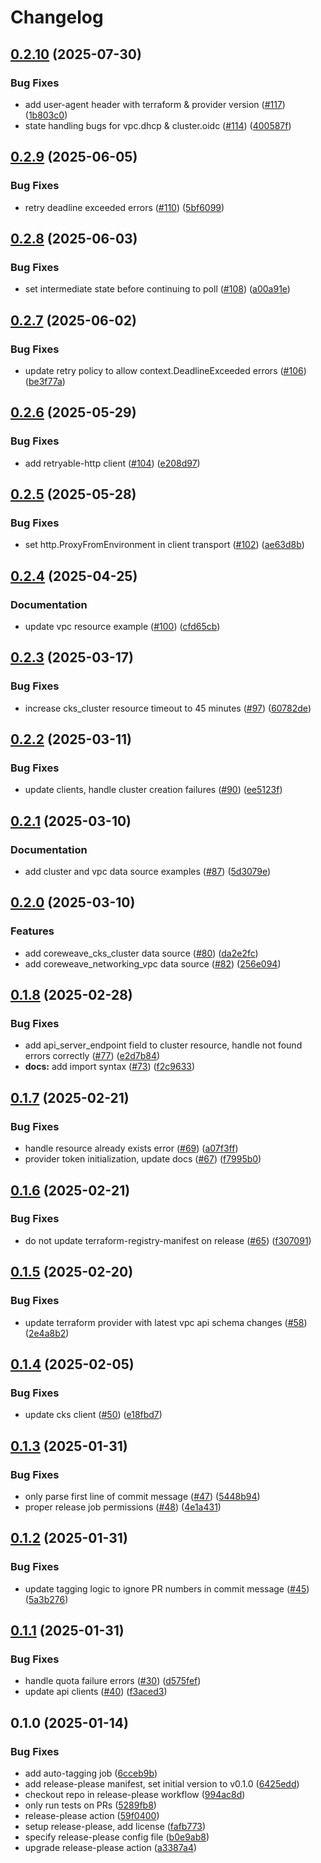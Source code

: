# Changelog

## [0.2.10](https://github.com/coreweave/terraform-provider-coreweave/compare/v0.2.9...v0.2.10) (2025-07-30)


### Bug Fixes

* add user-agent header with terraform & provider version ([#117](https://github.com/coreweave/terraform-provider-coreweave/issues/117)) ([1b803c0](https://github.com/coreweave/terraform-provider-coreweave/commit/1b803c0ed7a9e0ab208840e6a416f929bd69547b))
* state handling bugs for vpc.dhcp & cluster.oidc ([#114](https://github.com/coreweave/terraform-provider-coreweave/issues/114)) ([400587f](https://github.com/coreweave/terraform-provider-coreweave/commit/400587f46bbcfbb8f57dffe5895fba63bdc4d341))

## [0.2.9](https://github.com/coreweave/terraform-provider-coreweave/compare/v0.2.8...v0.2.9) (2025-06-05)


### Bug Fixes

* retry deadline exceeded errors ([#110](https://github.com/coreweave/terraform-provider-coreweave/issues/110)) ([5bf6099](https://github.com/coreweave/terraform-provider-coreweave/commit/5bf60995b47c2d978e740250b4110cca90cf1ee1))

## [0.2.8](https://github.com/coreweave/terraform-provider-coreweave/compare/v0.2.7...v0.2.8) (2025-06-03)


### Bug Fixes

* set intermediate state before continuing to poll ([#108](https://github.com/coreweave/terraform-provider-coreweave/issues/108)) ([a00a91e](https://github.com/coreweave/terraform-provider-coreweave/commit/a00a91e2061572cee96e210af40da791fa5ff6cb))

## [0.2.7](https://github.com/coreweave/terraform-provider-coreweave/compare/v0.2.6...v0.2.7) (2025-06-02)


### Bug Fixes

* update retry policy to allow context.DeadlineExceeded errors ([#106](https://github.com/coreweave/terraform-provider-coreweave/issues/106)) ([be3f77a](https://github.com/coreweave/terraform-provider-coreweave/commit/be3f77aca1b1a934370ab3bb117e627448b2ea81))

## [0.2.6](https://github.com/coreweave/terraform-provider-coreweave/compare/v0.2.5...v0.2.6) (2025-05-29)


### Bug Fixes

* add retryable-http client ([#104](https://github.com/coreweave/terraform-provider-coreweave/issues/104)) ([e208d97](https://github.com/coreweave/terraform-provider-coreweave/commit/e208d9711b5f0ec06d6cabccbf664c2a9cfb660e))

## [0.2.5](https://github.com/coreweave/terraform-provider-coreweave/compare/v0.2.4...v0.2.5) (2025-05-28)


### Bug Fixes

* set http.ProxyFromEnvironment in client transport ([#102](https://github.com/coreweave/terraform-provider-coreweave/issues/102)) ([ae63d8b](https://github.com/coreweave/terraform-provider-coreweave/commit/ae63d8b70221e23353023b35718534d581582a33))

## [0.2.4](https://github.com/coreweave/terraform-provider-coreweave/compare/v0.2.3...v0.2.4) (2025-04-25)


### Documentation

* update vpc resource example ([#100](https://github.com/coreweave/terraform-provider-coreweave/issues/100)) ([cfd65cb](https://github.com/coreweave/terraform-provider-coreweave/commit/cfd65cbabcdd369b249010616ecd165ac98e2ee4))

## [0.2.3](https://github.com/coreweave/terraform-provider-coreweave/compare/v0.2.2...v0.2.3) (2025-03-17)


### Bug Fixes

* increase cks_cluster resource timeout to 45 minutes ([#97](https://github.com/coreweave/terraform-provider-coreweave/issues/97)) ([60782de](https://github.com/coreweave/terraform-provider-coreweave/commit/60782deec663f45b1e851581a5ffc822d30132ed))

## [0.2.2](https://github.com/coreweave/terraform-provider-coreweave/compare/v0.2.1...v0.2.2) (2025-03-11)


### Bug Fixes

* update clients, handle cluster creation failures ([#90](https://github.com/coreweave/terraform-provider-coreweave/issues/90)) ([ee5123f](https://github.com/coreweave/terraform-provider-coreweave/commit/ee5123fa369ba5f0d195e6e563c06771d92a5d07))

## [0.2.1](https://github.com/coreweave/terraform-provider-coreweave/compare/v0.2.0...v0.2.1) (2025-03-10)


### Documentation

* add cluster and vpc data source examples ([#87](https://github.com/coreweave/terraform-provider-coreweave/issues/87)) ([5d3079e](https://github.com/coreweave/terraform-provider-coreweave/commit/5d3079e2a1096dd49ec3cc4b3902298a10c0da18))

## [0.2.0](https://github.com/coreweave/terraform-provider-coreweave/compare/v0.1.8...v0.2.0) (2025-03-10)


### Features

* add coreweave_cks_cluster data source ([#80](https://github.com/coreweave/terraform-provider-coreweave/issues/80)) ([da2e2fc](https://github.com/coreweave/terraform-provider-coreweave/commit/da2e2fcf7b8c16628f23799ca82f3516bee1bfd8))
* add coreweave_networking_vpc data source ([#82](https://github.com/coreweave/terraform-provider-coreweave/issues/82)) ([256e094](https://github.com/coreweave/terraform-provider-coreweave/commit/256e094e0e7fe48b46bf4d9c72f062f87970f4a1))

## [0.1.8](https://github.com/coreweave/terraform-provider-coreweave/compare/v0.1.7...v0.1.8) (2025-02-28)


### Bug Fixes

* add api_server_endpoint field to cluster resource, handle not found errors correctly ([#77](https://github.com/coreweave/terraform-provider-coreweave/issues/77)) ([e2d7b84](https://github.com/coreweave/terraform-provider-coreweave/commit/e2d7b84d2ed0b8d6494d7464cbf75e50aa53fa0a))
* **docs:** add import syntax ([#73](https://github.com/coreweave/terraform-provider-coreweave/issues/73)) ([f2c9633](https://github.com/coreweave/terraform-provider-coreweave/commit/f2c9633db92ad9257c3824e10a26be97354f1b55))

## [0.1.7](https://github.com/coreweave/terraform-provider-coreweave/compare/v0.1.6...v0.1.7) (2025-02-21)


### Bug Fixes

* handle resource already exists error ([#69](https://github.com/coreweave/terraform-provider-coreweave/issues/69)) ([a07f3ff](https://github.com/coreweave/terraform-provider-coreweave/commit/a07f3ffc09bbd896342373f98f95b27ff6e4f925))
* provider token initialization, update docs ([#67](https://github.com/coreweave/terraform-provider-coreweave/issues/67)) ([f7995b0](https://github.com/coreweave/terraform-provider-coreweave/commit/f7995b0d0a67042d63bd238ba9acd9ac57f8acec))

## [0.1.6](https://github.com/coreweave/terraform-provider-coreweave/compare/v0.1.5...v0.1.6) (2025-02-21)


### Bug Fixes

* do not update terraform-registry-manifest on release ([#65](https://github.com/coreweave/terraform-provider-coreweave/issues/65)) ([f307091](https://github.com/coreweave/terraform-provider-coreweave/commit/f3070916d4eb7c823110b572bbc20c3df4d75a2f))

## [0.1.5](https://github.com/coreweave/terraform-provider-coreweave/compare/v0.1.4...v0.1.5) (2025-02-20)


### Bug Fixes

* update terraform provider with latest vpc api schema changes ([#58](https://github.com/coreweave/terraform-provider-coreweave/issues/58)) ([2e4a8b2](https://github.com/coreweave/terraform-provider-coreweave/commit/2e4a8b2cbe6f1784c719b46526392ee6f94ace75))

## [0.1.4](https://github.com/coreweave/terraform-provider-coreweave/compare/v0.1.3...v0.1.4) (2025-02-05)


### Bug Fixes

* update cks client ([#50](https://github.com/coreweave/terraform-provider-coreweave/issues/50)) ([e18fbd7](https://github.com/coreweave/terraform-provider-coreweave/commit/e18fbd72867b25759e64cc442d30cef55b4e6d0b))

## [0.1.3](https://github.com/coreweave/terraform-provider-coreweave/compare/v0.1.2...v0.1.3) (2025-01-31)


### Bug Fixes

* only parse first line of commit message ([#47](https://github.com/coreweave/terraform-provider-coreweave/issues/47)) ([5448b94](https://github.com/coreweave/terraform-provider-coreweave/commit/5448b94541ea4c3c812ea7501426d577c63bc451))
* proper release job permissions ([#48](https://github.com/coreweave/terraform-provider-coreweave/issues/48)) ([4e1a431](https://github.com/coreweave/terraform-provider-coreweave/commit/4e1a4313cc073ad8dd5dc920addc587b45785ee2))

## [0.1.2](https://github.com/coreweave/terraform-provider-coreweave/compare/v0.1.1...v0.1.2) (2025-01-31)


### Bug Fixes

* update tagging logic to ignore PR numbers in commit message ([#45](https://github.com/coreweave/terraform-provider-coreweave/issues/45)) ([5a3b276](https://github.com/coreweave/terraform-provider-coreweave/commit/5a3b2764bd519eb061df8346bbbb9d67d675cb0d))

## [0.1.1](https://github.com/coreweave/terraform-provider-coreweave/compare/v0.1.0...v0.1.1) (2025-01-31)


### Bug Fixes

* handle quota failure errors ([#30](https://github.com/coreweave/terraform-provider-coreweave/issues/30)) ([d575fef](https://github.com/coreweave/terraform-provider-coreweave/commit/d575fef833bef80b1d797b1359657b520054d929))
* update api clients ([#40](https://github.com/coreweave/terraform-provider-coreweave/issues/40)) ([f3aced3](https://github.com/coreweave/terraform-provider-coreweave/commit/f3aced3d2d78155e3b93e5b8c8376d8ae88bb78e))

## 0.1.0 (2025-01-14)


### Bug Fixes

* add auto-tagging job ([6cceb9b](https://github.com/coreweave/terraform-provider-coreweave/commit/6cceb9be9d66c2b476bd12f6de1d75fb16f899f5))
* add release-please manifest, set initial version to v0.1.0 ([6425edd](https://github.com/coreweave/terraform-provider-coreweave/commit/6425edd3186b72f2302d79a78713221cd8d1cb2c))
* checkout repo in release-please workflow ([994ac8d](https://github.com/coreweave/terraform-provider-coreweave/commit/994ac8d859d5a07829f6f5c2b122f9bdebfd7ff6))
* only run tests on PRs ([5289fb8](https://github.com/coreweave/terraform-provider-coreweave/commit/5289fb8144ac0cfb465be2c08a8fbcaee5371944))
* release-please action ([59f0400](https://github.com/coreweave/terraform-provider-coreweave/commit/59f04000b9af4a45aa4e4035743f034d7af1eea3))
* setup release-please, add license ([fafb773](https://github.com/coreweave/terraform-provider-coreweave/commit/fafb773f50c523c4e10b1ee31d81f14a643f7990))
* specify release-please config file ([b0e9ab8](https://github.com/coreweave/terraform-provider-coreweave/commit/b0e9ab879f828a1cbb9cdaa3b8808637795c6e13))
* upgrade release-please action ([a3387a4](https://github.com/coreweave/terraform-provider-coreweave/commit/a3387a4471484a292839e893101574de485076e7))

